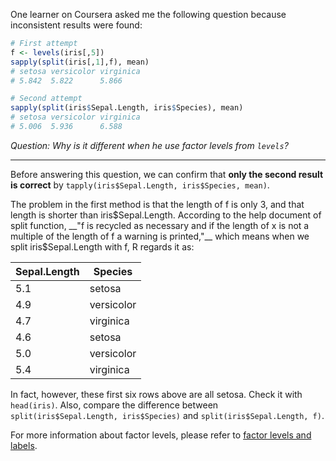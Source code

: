 One learner on Coursera asked me the following question because inconsistent results were found:

```r
# First attempt
f <- levels(iris[,5])
sapply(split(iris[,1],f), mean)
# setosa versicolor virginica
# 5.842  5.822      5.866

# Second attempt
sapply(split(iris$Sepal.Length, iris$Species), mean)
# setosa versicolor virginica
# 5.006  5.936      6.588
```

_Question: Why is it different when he use factor levels from `levels`?_

---

Before answering this question, we can confirm that __only the second result is correct__ by `tapply(iris$Sepal.Length, iris$Species, mean)`.

The problem in the first method is that the length of f is only 3, and that length is shorter than iris$Sepal.Length. According to the help document of split function, __"f is recycled as necessary and if the length of x is not a multiple of the length of f a warning is printed,"__ which means when we split iris$Sepal.Length with f, R regards it as:

| Sepal.Length | Species    |
|--------------|------------|
|         5.1  | setosa     |
|         4.9  | versicolor |
|         4.7  | virginica  |
|         4.6  | setosa     |
|         5.0  | versicolor |
|         5.4  | virginica  |

In fact, however, these first six rows above are all setosa. Check it with `head(iris)`. Also, compare the difference between `split(iris$Sepal.Length, iris$Species)` and `split(iris$Sepal.Length, f)`.

For more information about factor levels, please refer to [factor levels and labels](factor-levels-and-labels.md).